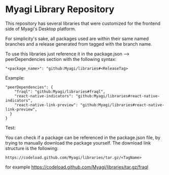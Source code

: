 # Myagi Library Repository

This repository has several libraries that were customized for the frontend side of Myagi's Desktop platform.

For simplicity's sake, all packages used are within their same named branches and a release generated from tagged with the branch name.

To use this libraries just reference it in the package.json --> peerDependencies section with the following syntax:

```
"<package_name>": "github:Myagi/libraries#<ReleaseTag>
```

Example:
```
"peerDependencies": {
    "fraql": "github:Myagi/libraries#fraql",
    "react-native-indicators": "github:Myagi/libraries#react-native-indicators",
    "react-native-link-preview": "github:Myagi/libraries#react-native-link-preview",
  }
}
```

Test:

You can check if a package can be referenced in the package.json file, by trying to manually download the package yourself. The download link structure is the following:

```
https://codeload.github.com/Myagi/libraries/tar.gz/<TagName>
```
for example https://codeload.github.com/Myagi/libraries/tar.gz/fraql

